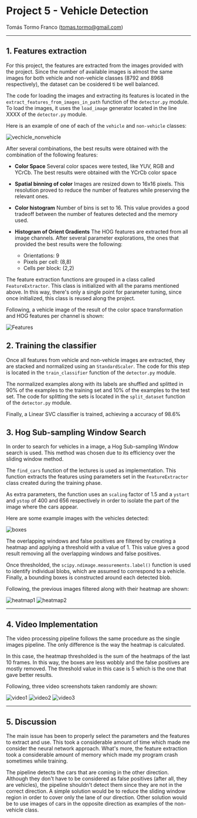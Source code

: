 # Project 5 - Vehicle Detection
Tomás Tormo Franco (tomas.tormo@gmail.com)

[vehicle_nonvehicle]: ./images/vehicle_nonvehicle.png
[hog_features]: ./images/hog_features.png
[boxes]: ./images/boxes.png
[heatmap1]: ./images/heatmap1.png
[heatmap2]: ./images/heatmap2.png
[video1]: ./images/video_screenshot1.jpg
[video2]: ./images/video_screenshot2.jpg
[video3]: ./images/video_screenshot3.jpg

---

## 1. Features extraction

For this project, the features are extracted from the images provided with the project. Since the number of available images is almost the same images for both vehicle and non-vehicle classes (8792 and 8968 respectively), the dataset can be cosidered ti be well balanced.

The code for loading the images and extracting its features is located in the `extract_features_from_images_in_path` function of the `detector.py` module. To load the images, it uses the `load_image` generator located in the line XXXX of the `detector.py` module.

Here is an example of one of each of the `vehicle` and `non-vehicle` classes:


![vechicle_nonvehicle][vehicle_nonvehicle]

After several combinations, the best results were obtained with the combination of the following features:

- **Color Space**
Several color spaces were tested, like YUV, RGB and YCrCb. The best results were obtained with the YCrCb color space

- **Spatial binning of color**
Images are resized down to 16x16 pixels. This resolution proved to reduce the number of features while preserving the relevant ones.

- **Color histogram**
Number of bins is set to 16. This value provides a good tradeoff between the number of features detected and the memory used.

- **Histogram of Orient Gradients**
The HOG features are extracted from all image channels. After several parameter explorations, the ones that provided the best results were the following:
	- Orientations: 9
	- Pixels per cell: (8,8)
	- Cells per block: (2,2)
	
The feature extraction functions are grouped in a class called `FeatureExtractor`. This class is initialized with all the params mentioned above. In this way, there's only a single point for parameter tuning, since once initialized, this class is reused along the project.

Following, a vehicle image of the result of the color space transformation and HOG features per channel is shown:

![Features][hog_features]


## 2. Training the classifier

Once all features from vehicle and non-vehicle images are extracted, they are stacked and normalized using an `StandardScaler`. The code for this step is located in the `train_classifier` function of the `detector.py` module.

The normalized examples along with its labels are shuffled and splitted in 90% of the examples to the training set and 10% of the examples to the test set. The code for splitting the sets is located in the `split_dataset` function of the `detector.py` module.

Finally, a Linear SVC  classifier is trained, achieving a accuracy of 98.6% 

## 3. Hog Sub-sampling Window Search

In order to search for vehicles in a image, a Hog Sub-sampling Window search is used. This method was chosen due to its efficiency over the sliding window method.

The `find_cars` function of the lectures is used as implementation. This function extracts the features using parameters set in the `FeatureExtractor` class created during the training phase.

As extra parameters, the function uses an `scaling` factor of 1.5 and a `ystart` and `ystop` of 400 and 656 respectively in order to isolate the part of the image where the cars appear.

Here are some example images with the vehicles detected:

![boxes][boxes]

The overlapping windows and false positives are filtered by creating a heatmap and applying a threshold with a value of 1. This value gives a good result removing all the overlapping windows and false positives. 

Once thresholded, the  `scipy.ndimage.measurements.label()` function is used to identify individual blobs, which are assumed to correspond to a vehicle. Finally, a bounding boxes is constructed around each detected blob. 

Following, the previous images filtered along with their heatmap are shown:

![heatmap1][heatmap1]
![heatmap2][heatmap2]

---

## 4. Video Implementation

The video processing pipeline follows the same procedure as the single images pipeline. The only difference is the way the heatmap is calculated. 

In this case, the heatmap thresholded is the sum of the heatmaps of the last 10 frames. In this way, the boxes are less wobbly and the false positives are mostly removed. The threshold value in this case is 5 which is the one that gave better results.

Following, three video screenshots taken randomly are shown:

![video1][video1]
![video2][video2]
![video3][video3]




---

## 5. Discussion

The main issue has been to properly select the parameters and the features to extract and use. This took a considerable amount of time which made me consider the neural network approach. What's more, the feature extraction took a considerable amount of memory which made my program crash sometimes while training.

The pipeline detects the cars that are coming in the other direction. Although they don't have to be considered as false positives (after all, they are vehicles), the pipeline shouldn't detect them since they are not in the correct direction. A simple solution would be to reduce the sliding window region in order to cover only the lane of our direction. Other solution would be to use images of cars in the opposite direction as examples of the non-vehicle class.
